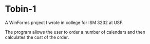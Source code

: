Tobin-1
=======

A WinForms project I wrote in college for ISM 3232 at USF.

The program allows the user to order a number of calendars and then calculates the cost of the order.
